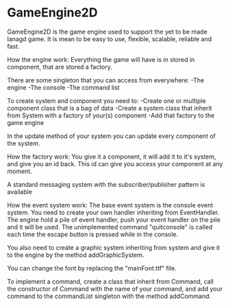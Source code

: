 # GameEngine2D
GameEngine2D is the game engine used to support the yet to be made Ianagd game. It is mean to be easy to use, flexible, scalable, reliable and fast.

How the engine work:
Everything the game will have is in stored in component, that are stored a factory.

There are some singleton that you can access from everywhere:
-The engine
-The console
-The command list

To create system and component you need to:
-Create one or multiple component class that is a bag of data
-Create a system class that inherit from System with a factory of your(s) component
-Add that factory to the game engine

In the update method of your system you can update every component of the system.

How the factory work:
You give it a component, it will add it to it's system, and give you an id back.
This id can give you access your component at any moment.

A standard messaging system with the subscriber/publisher pattern is available

How the event system work:
The base event system is the console event system.
You need to create your own handler inheriting from EventHandler.
The engine hold a pile of event handler, push your event handler on the pile and it will be used.
The unimplemented command "quitconsole" is called each time the escape button is pressed while in the console.

You also need to create a graphic system inheriting from system and give it to the engine by the method addGraphicSystem.

You can change the font by replacing the "mainFont.ttf" file.

To implement a command, create a class that inherit from Command, call the constructor of Command with the name of your command, and add your command to the commandList singleton with the method addCommand.
